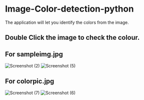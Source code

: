 # Image-Color-detection-python
The application will let you identify the colors from the image.

## Double Click the image to check the colour.

## For sampleimg.jpg
![Screenshot (2)](https://user-images.githubusercontent.com/23741325/167631733-694e62de-1f12-43c8-a191-3e2270188660.png)
![Screenshot (5)](https://user-images.githubusercontent.com/23741325/167631763-2cf6580d-9988-416a-a627-fa53f4052eeb.png)

## For colorpic.jpg
![Screenshot (7)](https://user-images.githubusercontent.com/23741325/167631797-c945e7de-7f54-40e7-b528-7ed0c8d04093.png)
![Screenshot (6)](https://user-images.githubusercontent.com/23741325/167631812-6ecee510-c349-4fc3-be7c-edae446ed7c2.png)
